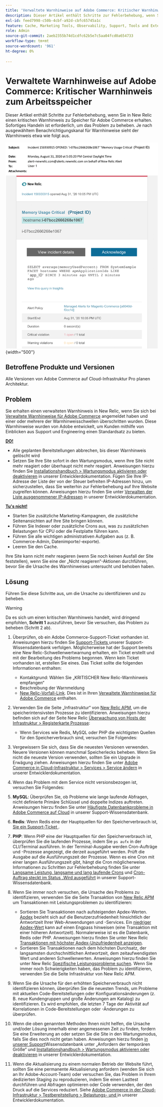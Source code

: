 ```yaml
---
title: 'Verwaltete Warnhinweise auf Adobe Commerce: Kritischer Warnhinweis zum Arbeitsspeicher'
description: Dieser Artikel enthält Schritte zur Fehlerbehebung, wenn Sie in New Relic einen kritischen Warnhinweis zu Speicher für Adobe Commerce erhalten. Sofortiges Handeln ist erforderlich, um das Problem zu beheben. Je nach ausgewähltem Benachrichtigungskanal für Warnhinweise sieht der Warnhinweis etwa wie folgt aus.
exl-id: feed7998-c50b-4cbf-a92d-cbfc65745a1c
feature: Cache, Marketing Tools, Observability, Support, Tools and External Services
role: Admin
source-git-commit: 2aeb2355b74d1cdfc62b5e7c5aa04fcd0a654733
workflow-type: tm+mt
source-wordcount: '961'
ht-degree: 0%

---
```


# Verwaltete Warnhinweise auf Adobe Commerce: Kritischer Warnhinweis zum Arbeitsspeicher

Dieser Artikel enthält Schritte zur Fehlerbehebung, wenn Sie in New Relic einen kritischen Warnhinweis zu Speicher für Adobe Commerce erhalten. Sofortiges Handeln ist erforderlich, um das Problem zu beheben. Je nach ausgewähltem Benachrichtigungskanal für Warnhinweise sieht der Warnhinweis etwa wie folgt aus.

![Kritischer Warnhinweis auf Festplatte](assets/memory-critical-magento-managed.png){width="500"}

## Betroffene Produkte und Versionen

Alle Versionen von Adobe Commerce auf Cloud-Infrastruktur Pro planen Architektur.

## Problem

Sie erhalten einen verwalteten Warnhinweis in New Relic, wenn Sie sich bei [Verwaltete Warnhinweise für Adobe Commerce](/help/support-tools/managed-alerts-for-adobe-commerce/managed-alerts-for-magento-commerce.md) angemeldet haben und einer oder mehrere der Warnhinweisschwellen überschritten wurden. Diese Warnhinweise wurden von Adobe entwickelt, um Kunden mithilfe von Einblicken aus Support und Engineering einen Standardsatz zu bieten.

<u> **DO!** </u>

* Alle geplanten Bereitstellungen abbrechen, bis dieser Warnhinweis gelöscht wird
* Setzen Sie Ihre Site sofort in den Wartungsmodus, wenn Ihre Site nicht mehr reagiert oder überhaupt nicht mehr reagiert. Anweisungen hierzu finden Sie [Installationshandbuch > Wartungsmodus aktivieren oder deaktivieren](https://experienceleague.adobe.com/en/docs/commerce-operations/installation-guide/tutorials/maintenance-mode) in unserer Entwicklerdokumentation. Fügen Sie Ihre IP-Adresse der Liste der von der Steuer befreiten IP-Adressen hinzu, um sicherzustellen, dass Sie weiterhin zur Fehlerbehebung auf Ihre Website zugreifen können. Anweisungen hierzu finden Sie unter [Verwalten der Liste ausgenommener IP-Adressen](https://experienceleague.adobe.com/en/docs/commerce-operations/installation-guide/tutorials/maintenance-mode#instgde-cli-maint-exempt) in unserer Entwicklerdokumentation.

<u>**Tu&#39;s nicht!**</u>

* Starten Sie zusätzliche Marketing-Kampagnen, die zusätzliche Seitenansichten auf Ihre Site bringen können.
* Führen Sie Indexer oder zusätzliche Crons aus, was zu zusätzlichen Belastungen für CPU oder die Festplatte führen kann.
* Führen Sie alle wichtigen administrativen Aufgaben aus (z. B. Commerce-Admin, Datenimporte/-exporte).
* Leeren Sie den Cache.

Ihre Site kann nicht mehr reagieren (wenn Sie noch keinen Ausfall der Site feststellen), wenn Sie eine der „Nicht reagieren“-Aktionen durchführen, bevor Sie die Ursache des Warnhinweises untersucht und behoben haben.

## Lösung

Führen Sie diese Schritte aus, um die Ursache zu identifizieren und zu beheben.

>[!WARNING]
>
>Da es sich um einen kritischen Warnhinweis handelt, wird dringend empfohlen, **Schritt 1** auszuführen, bevor Sie versuchen, das Problem zu beheben (Schritt 2 ab).

1. Überprüfen, ob ein Adobe Commerce-Support-Ticket vorhanden ist. Anweisungen hierzu finden Sie [Support-Tickets ](/help/help-center-guide/help-center/magento-help-center-user-guide.md#track-tickets) unserer Support-Wissensdatenbank verfolgen. Möglicherweise hat der Support bereits eine New Relic-Schwellenwertwarnung erhalten, ein Ticket erstellt und mit der Bearbeitung des Problems begonnen. Wenn kein Ticket vorhanden ist, erstellen Sie eines. Das Ticket sollte die folgenden Informationen enthalten:
   * Kontaktgrund: Wählen Sie „KRITISCHER New Relic-Warnhinweis empfangen“
   * Beschreibung der Warnmeldung
   * [New Relic-Vorfall-Link](https://docs.newrelic.com/docs/alerts-applied-intelligence/new-relic-alerts/alert-incidents/view-violation-event-details-incidents). Dies ist in Ihren [Verwaltete Warnhinweise für Adobe Commerce](/help/support-tools/managed-alerts-for-adobe-commerce/managed-alerts-for-magento-commerce.md) enthalten.

1. Verwenden Sie die Seite „Infrastruktur“ von [New Relic APM](https://docs.newrelic.com/docs/infrastructure/infrastructure-ui-pages/infra-hosts-ui-page/), um die speicherintensivsten Prozesse zu identifizieren. Anweisungen hierzu befinden sich auf der Seite New Relic [Überwachung von Hosts der Infrastruktur > Registerkarte Prozesse](https://docs.newrelic.com/docs/infrastructure/infrastructure-ui-pages/infra-hosts-ui-page/#processes):
   * Wenn Services wie Redis, MySQL oder PHP die wichtigsten Quellen für den Speicherverbrauch sind, versuchen Sie Folgendes:
1. Vergewissern Sie sich, dass Sie die neuesten Versionen verwenden. Neuere Versionen können manchmal Speicherlecks beheben. Wenn Sie nicht die neueste Version verwenden, sollten Sie ein Upgrade in Erwägung ziehen. Anweisungen hierzu finden Sie unter [Adobe Commerce in Cloud-Infrastruktur > Services > Service ändern](https://experienceleague.adobe.com/docs/commerce-cloud-service/user-guide/configure/service/services-yaml.html) in unserer Entwicklerdokumentation.
1. Wenn das Problem mit dem Service nicht versionsbezogen ist, versuchen Sie Folgendes:
1. **MySQL**: Überprüfen Sie, ob Probleme wie lange laufende Abfragen, nicht definierte Primäre Schlüssel und doppelte Indizes auftreten. Anweisungen hierzu finden Sie unter [Häufigste Datenbankprobleme in Adobe Commerce auf Cloud](https://experienceleague.adobe.com/docs/commerce-operations/implementation-playbook/best-practices/maintenance/resolve-database-performance-issues.html) in unserer Support-Wissensdatenbank.
1. **Redis**: Wenn Redis eine der Hauptquellen für den Speicherverbrauch ist, [ Sie ein Support-Ticket ](/help/help-center-guide/help-center/magento-help-center-user-guide.md#submit-ticket).
1. **PHP**: Wenn PHP eine der Hauptquellen für den Speicherverbrauch ist, überprüfen Sie die laufenden Prozesse, indem Sie `ps aufx` in der CLI/Terminal ausführen. In der Terminal-Ausgabe werden Cron-Aufträge und -Prozesse angezeigt, die derzeit ausgeführt werden. Prüft die Ausgabe auf die Ausführungszeit der Prozesse. Wenn es eine Cron mit einer langen Ausführungszeit gibt, hängt die Cron möglicherweise. Informationen zu Schritten zur Fehlerbehebung finden Sie unter [Langsame Leistung, langsame und lang laufende Crons](/help/troubleshooting/miscellaneous/slow-performance-slow-and-long-running-crons.md) und [Cron-Auftrag steckt im Status „Wird ausgeführt](https://support.magento.com/hc/en-us/articles/360033099451) in unserer Support-Wissensdatenbank.
1. Wenn Sie immer noch versuchen, die Ursache des Problems zu identifizieren, verwenden Sie die Seite Transaktion von [New Relic APM](https://docs.newrelic.com/docs/apm/applications-menu/monitoring/transactions-page-find-specific-performance-problems) um Transaktionen mit Leistungsproblemen zu identifizieren:
   * Sortieren Sie Transaktionen nach aufsteigenden Apdex-Werten. [Apdex](https://docs.newrelic.com/docs/apm/new-relic-apm/apdex/apdex-measure-user-satisfaction) bezieht sich auf die Benutzerzufriedenheit hinsichtlich der Antwortzeit Ihrer Web-Anwendungen und -Services. Ein [niedriger Apdex-Wert](/help/support-tools/managed-alerts-for-adobe-commerce/managed-alerts-for-magento-commerce-apdex-warning-alert.md) kann auf einen Engpass hinweisen (eine Transaktion mit einer höheren Antwortzeit). Normalerweise ist es die Datenbank, Redis oder PHP. Anweisungen hierzu finden Sie unter New Relic [Transaktionen mit höchster Apdex-Unzufriedenheit anzeigen](https://docs.newrelic.com/docs/apm/new-relic-apm/apdex/view-your-apdex-score#apdex-dissat).
   * Sortieren Sie Transaktionen nach dem höchsten Durchsatz, der langsamsten durchschnittlichen Antwortzeit, dem zeitaufwendigsten Wert und anderen Schwellenwerten. Anweisungen hierzu finden Sie unter New Relic [Spezifische Leistungsprobleme suchen](https://docs.newrelic.com/docs/apm/applications-menu/monitoring/transactions-page-find-specific-performance-problems). Wenn Sie immer noch Schwierigkeiten haben, das Problem zu identifizieren, verwenden Sie die Seite Infrastruktur von New Relic APM.
1. Wenn Sie die Ursache für den erhöhten Speicherverbrauch nicht identifizieren können, überprüfen Sie die neuesten Trends, um Probleme mit aktuellen Code-Bereitstellungen oder Konfigurationsänderungen (z. B. neue Kundengruppen und große Änderungen am Katalog) zu identifizieren. Es wird empfohlen, die letzten 7 Tage der Aktivität auf Korrelationen in Code-Bereitstellungen oder -Änderungen zu überprüfen.
1. Wenn die oben genannten Methoden Ihnen nicht helfen, die Ursache und/oder Lösung innerhalb einer angemessenen Zeit zu finden, fordern Sie eine Erweiterung an oder setzen Sie die Site in den Wartungsmodus, falls Sie dies noch nicht getan haben. Anweisungen hierzu finden [ in unserer Support](/help/how-to/general/how-to-request-temporary-magento-upsize.md)Wissensdatenbank unter „Anfordern der temporären Größe“ und [Installationshandbuch > Wartungsmodus aktivieren oder deaktivieren](https://experienceleague.adobe.com/en/docs/commerce-operations/installation-guide/tutorials/maintenance-mode) in unserer Entwicklerdokumentation.
1. Wenn die Aktualisierung zu einem normalen Betrieb der Website führt, sollten Sie eine permanente Aktualisierung anfordern (wenden Sie sich an Ihr Adobe-Account-Team) oder versuchen Sie, das Problem in Ihrem dedizierten Staging zu reproduzieren, indem Sie einen Lasttest durchführen und Abfragen optimieren oder Code verwenden, der den Druck auf die Services reduziert. Siehe [Adobe Commerce in der Cloud-Infrastruktur > Testbereitstellung > Belastungs- und ](https://experienceleague.adobe.com/en/docs/commerce-cloud-service/user-guide/develop/test/staging-and-production#load-and-stress-testing) in unserer Entwicklerdokumentation.
